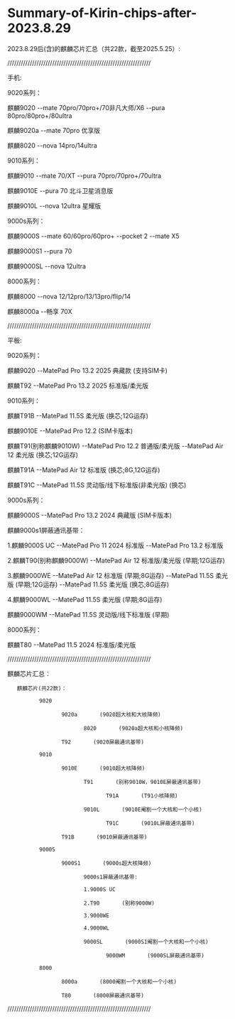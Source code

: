 # Summary-of-Kirin-chips-after-2023.8.29
2023.8.29后(含)的麒麟芯片汇总（共22款，截至2025.5.25）:

////////////////////////////////////////////////////////////////

手机: 


9020系列：

麒麟9020 --mate 70pro/70pro+/70非凡大师/X6 --pura 80pro/80pro+/80ultra

麒麟9020a --mate 70pro 优享版

麒麟8020 --nova 14pro/14ultra


9010系列：

麒麟9010 --mate 70/XT --pura 70pro/70pro+/70ultra

麒麟9010E --pura 70 北斗卫星消息版

麒麟9010L --nova 12ultra 星耀版


9000s系列：

麒麟9000S --mate 60/60pro/60pro+ --pocket 2 --mate X5

麒麟9000S1 --pura 70

麒麟9000SL --nova 12ultra 


8000系列：

麒麟8000 --nova 12/12pro/13/13pro/flip/14

麒麟8000a --畅享 70X

////////////////////////////////////////////////////////////////

平板:


9020系列：

麒麟9020 --MatePad Pro 13.2 2025 典藏款 (支持SIM卡)

麒麟T92 --MatePad Pro 13.2 2025 标准版/柔光版


9010系列：

麒麟T91B --MatePad 11.5S 柔光版 (换芯;12G运存)

麒麟9010E --MatePad Pro 12.2 (SIM卡版本)

麒麟T91(别称麒麟9010W) --MatePad Pro 12.2 普通版/柔光版 --MatePad Air 12 柔光版 (换芯;12G运存)

麒麟T91A --MatePad Air 12 标准版 (换芯;8G,12G运存)

麒麟T91C --MatePad 11.5S 灵动版/线下标准版(非柔光版) (换芯)


9000s系列：

麒麟9000S --MatePad Pro 13.2 2024 典藏版 (SIM卡版本)

麒麟9000s1屏蔽通讯基带：

1.麒麟9000S UC --MatePad Pro 11 2024 标准版 --MatePad Pro 13.2 标准版

2.麒麟T90(别称麒麟9000W) --MatePad Air 12 标准版/柔光版 (早期;12G运存)

3.麒麟9000WE --MatePad Air 12 标准版 (早期;8G运存) --MatePad 11.5S 柔光版 (早期;12G运存) --MatePad 11.5S 柔光版 (换芯;8G运存)

4.麒麟9000WL --MatePad 11.5S 柔光版 (早期;8G运存)

麒麟9000WM --MatePad 11.5S 灵动版/线下标准版 (早期)


8000系列：

麒麟T80 --MatePad 11.5 2024 标准版/柔光版

////////////////////////////////////////////////////////////////

麒麟芯片汇总： 

       麒麟芯片(共22款)：
       
              9020
       
                     9020a       (9020超大核和大核降频)
       
                            8020       (9020a超大核和小核降频)
       
                     T92       (9020屏蔽通讯基带) 
              
              9010 
              
                     9010E       (9010超大核降频) 
                       
                            T91       (别称9010W，9010E屏蔽通讯基带)
       
                                   T91A       (T91小核降频)
                                  
                            9010L       (9010E阉割一个大核和一个小核) 
       
                                   T91C       (9010L屏蔽通讯基带)
       
                     T91B       (9010屏蔽通讯基带)
                       
              9000S 
              
                     9000S1       (9000s超大核降频) 
       
                            9000s1屏蔽通讯基带:
                       
                            1.9000S UC
                                  
                            2.T90       (别称9000W)
                                  
                            3.9000WE
       
                            4.9000WL
                                  
                            9000SL       (9000S1阉割一个大核和一个小核)
                       
                                   9000WM       (9000SL屏蔽通讯基带)
                                  
              8000
       
                     8000a       (8000阉割一个大核和一个小核)
       
                     T80       (8000屏蔽通讯基带)
       
////////////////////////////////////////////////////////////////
